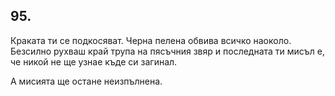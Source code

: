 ## 95.

Краката ти се подкосяват. Черна пелена обвива всичко наоколо.
Безсилно рухваш край трупа на пясъчния звяр и последната ти мисъл
е, че никой не ще узнае къде си загинал. 

А мисията ще остане
неизпълнена.
